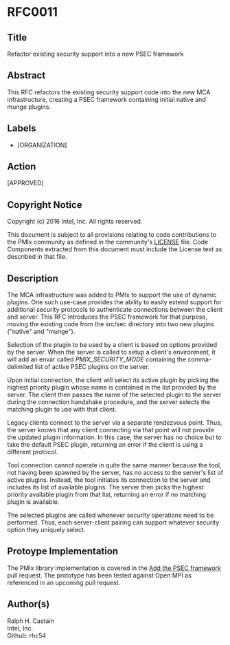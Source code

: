# RFC0011

## Title
Refactor existing security support into a new PSEC framework

## Abstract
This RFC refactors the existing security support code into the new MCA infrastructure, creating a PSEC framework containing initial native and munge plugins.

## Labels
* [ORGANIZATION]


## Action
[APPROVED]


## Copyright Notice
Copyright (c) 2016 Intel, Inc. All rights reserved.

This document is subject to all provisions relating to code contributions to the PMIx community as defined in the community's [LICENSE](https://github.com/pmix/RFCs/tree/master/LICENSE) file. Code Components extracted from this document must include the License text as described in that file.

## Description
The MCA infrastructure was added to PMIx to support the use of dynamic plugins. One such use-case provides the ability to easily extend support for additional security protocols to authenticate connections between the client and server. This RFC introduces the PSEC framework for that purpose, moving the existing code from the src/sec directory into two new plugins ("native" and "munge").

Selection of the plugin to be used by a client is based on options provided by the server. When the server is called to setup a client's environment, it will add an envar called _PMIX\_SECURITY\_MODE_ containing the comma-delimited list of active PSEC plugins on the server.

Upon initial connection, the client will select its active plugin by picking the highest priority plugin whose name is contained in the list provided by the server. The client then passes the name of the selected plugin to the server during the connection handshake procedure, and the server selects the matching plugin to use with that client.

Legacy clients connect to the server via a separate rendezvous point. Thus, the server knows that any client connecting via that point will not provide the updated plugin information. In this case, the server has no choice but to take the default PSEC plugin, returning an error if the client is using a different protocol.

Tool connection cannot operate in quite the same manner because the tool, not having been spawned by the server, has no access to the server's list of active plugins. Instead, the tool initiates its connection to the server and includes its list of available plugins. The server then picks the highest priority available plugin from that list, returning an error if no matching plugin is available.

The selected plugins are called whenever security operations need to be performed. Thus, each server-client pairing can support whatever security option they uniquely select.

## Protoype Implementation
The PMIx library implementation is covered in the [Add the PSEC framework](https://github.com/pmix/master/pull/137) pull request. The prototype has been tested against Open MPI as referenced in an upcoming pull request.

## Author(s)
Ralph H. Castain  
Intel, Inc.  
Github: rhc54  
